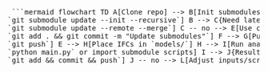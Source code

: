 <pre> ```mermaid flowchart TD A[Clone repo] --> B[Init submodules<br>`git submodule update --init --recursive`] B --> C{Need latest from groups?} C -- yes --> D[Update submodules<br>`git submodule update --remote --merge`] C -- no --> E[Use current pinned SHAs] D --> F[Commit updated pointers<br>`git add . && git commit -m "Update submodules"`] F --> G[Push<br>`git push`] E --> H[Place IFCs in `models/`] H --> I[Run analysis<br>`python main.py` or import submodule scripts] I --> J{Results OK?} J -- yes --> K[Commit results/configs<br>`git add && commit && push`] J -- no --> L[Adjust inputs/scripts] --> I ``` </pre>